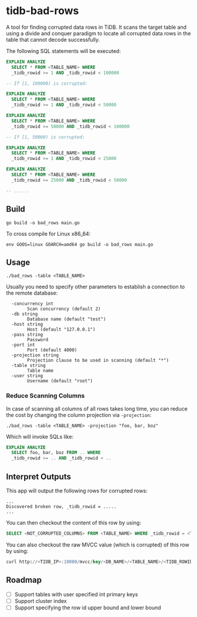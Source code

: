 # tidb-bad-rows

A tool for finding corrupted data rows in TiDB. It scans the target table and using a divide and conquer paradigm to locate all corrupted data rows in the table that cannot decode successfully.

The following SQL statements will be executed:

```sql
EXPLAIN ANALYZE
  SELECT * FROM <TABLE_NAME> WHERE
  _tidb_rowid >= 1 AND _tidb_rowid < 100000

-- If [1, 100000) is corrupted:

EXPLAIN ANALYZE
  SELECT * FROM <TABLE_NAME> WHERE
  _tidb_rowid >= 1 AND _tidb_rowid < 50000

EXPLAIN ANALYZE
  SELECT * FROM <TABLE_NAME> WHERE
  _tidb_rowid >= 50000 AND _tidb_rowid < 100000

-- If [1, 50000) is corrupted:

EXPLAIN ANALYZE
  SELECT * FROM <TABLE_NAME> WHERE
  _tidb_rowid >= 1 AND _tidb_rowid < 25000

EXPLAIN ANALYZE
  SELECT * FROM <TABLE_NAME> WHERE
  _tidb_rowid >= 25000 AND _tidb_rowid < 50000

-- ......
```

## Build

```shell
go build -o bad_rows main.go
```

To cross compile for Linux x86_64:

```shell
env GOOS=linux GOARCH=amd64 go build -o bad_rows main.go
```

## Usage

```shell
./bad_rows -table <TABLE_NAME>
```

Usually you need to specify other parameters to establish a connection to the remote database:

```plain
  -concurrency int
    	Scan concurrency (default 2)
  -db string
    	Database name (default "test")
  -host string
    	Host (default "127.0.0.1")
  -pass string
    	Password
  -port int
    	Port (default 4000)
  -projection string
    	Projection clause to be used in scanning (default "*")
  -table string
    	Table name
  -user string
    	Username (default "root")
```

### Reduce Scanning Columns

In case of scanning all columns of all rows takes long time, you can reduce the cost by changing the column projection via `-projection`:

```shell
./bad_rows -table <TABLE_NAME> -projection "foo, bar, boz"
```

Which will invoke SQLs like:

```sql
EXPLAIN ANALYZE
  SELECT foo, bar, boz FROM .. WHERE
  _tidb_rowid >= .. AND _tidb_rowid < ..
```

## Interpret Outputs

This app will output the following rows for corrupted rows:

```plain
...
Discovered broken row, _tidb_rowid = .....
...
```

You can then checkout the content of this row by using:

```sql
SELECT <NOT_CORRUPTED_COLUMNS> FROM <TABLE_NAME> WHERE _tidb_rowid = <TIDB_ROWID>
```

You can also checkout the raw MVCC value (which is corrupted) of this row by using:

```sql
curl http://<TIDB_IP>:10080/mvcc/key/<DB_NAME>/<TABLE_NAME>/<TIDB_ROWID>
```

## Roadmap

- [ ] Support tables with user specified int primary keys
- [ ] Support cluster index
- [ ] Support specifying the row id upper bound and lower bound
